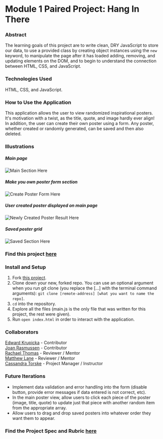 # Module 1 Paired Project: Hang In There

### Abstract  
The learning goals of this project are to write clean, DRY JavaScript to store our data, to use a provided class by creating object instances using the `new` keyword, to manipulate the page after it has loaded adding, removing, and updating elements on the DOM, and to begin to understand the connection between HTML, CSS, and JavaScript.

### Technologies Used  
HTML, CSS, and JavaScript.

### How to Use the Application  
This application allows the user to view randomized inspirational posters. It's motivation with a twist, as the title, quote, and image hardly ever align! In addition, the user can create their own poster using a form. Any poster, whether created or randomly generated, can be saved and then also deleted.

### Illustrations

##### Main page
![Main Section Here](readme-imgs/homepage.png)

##### Make you own poster form section
![Create Poster Form Here](readme-imgs/form.png)

##### User created poster displayed on main page
![Newly Created Poster Result Here](readme-imgs/form-result.png)

##### Saved poster grid
![Saved Section Here](readme-imgs/saved.png)

### Find this project [here](https://edwardkrupicka.github.io/hang-in-there/)

### Install and Setup

1. Fork [this project](https://github.com/edwardkrupicka/hang-in-there).  
2. Clone down your new, forked repo. You can use an optional argument when you run git clone (you replace the [...] with the terminal command arguments): `git clone [remote-address] [what you want to name the repo]`.  
3. `cd` into the repository.
4. Explore all the files (main.js is the only file that was written for this project, the rest were given).  
5. Run `open index.html` in order to interact with the application.

### Collaborators  
[Edward Krupicka](https://github.com/edwardkrupicka) - Contributor  
[Joan Rasmussen](https://github.com/raz-joan) - Contributor  
[Rachael Thomas](https://github.com/rachael-t) - Reviewer / Mentor  
[Matthew Lane](https://github.com/GreyMatteOr) - Reviewer / Mentor  
[Cassandra Torske](https://github.com/cassandraGoose) - Project Manager / Instructor  



### Future Iterations  
- Implement data validation and error handling into the form (disable button, provide error messages if data entered is not correct, etc).
- In the main poster view, allow users to click each piece of the poster (image, title, quote) to update just that piece with another random item from the appropriate array.
- Allow users to drag and drop saved posters into whatever order they want them to appear.

### Find the Project Spec and Rubric [here](https://frontend.turing.edu/projects/module-1/hang-in-there.html)
